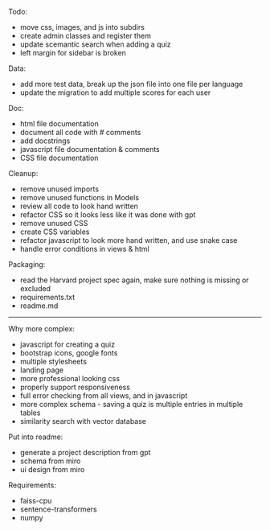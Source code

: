
Todo:
* move css, images, and js into subdirs
* create admin classes and register them
* update scemantic search when adding a quiz
* left margin for sidebar is broken

Data:
- add more test data, break up the json file into one file per language
- update the migration to add multiple scores for each user

Doc:
- html file documentation
- document all code with # comments
- add docstrings
- javascript file documentation & comments
- CSS file documentation

Cleanup:
- remove unused imports
- remove unused functions in Models
- review all code to look hand written
- refactor CSS so it looks less like it was done with gpt
- remove unused CSS
- create CSS variables
- refactor javascript to look more hand written, and use snake case
- handle error conditions in views & html

Packaging:
- read the Harvard project spec again, make sure nothing is missing or excluded
- requirements.txt
- readme.md



-------------



Why more complex:
- javascript for creating a quiz
- bootstrap icons, google fonts
- multiple stylesheets
- landing page
- more professional looking css
- properly support responsiveness
- full error checking from all views, and in javascript
- more complex schema - saving a quiz is multiple entries in multiple tables
- similarity search with vector database


Put into readme:
- generate a project description from gpt
- schema from miro
- ui design from miro


Requirements:
- faiss-cpu
- sentence-transformers
- numpy
